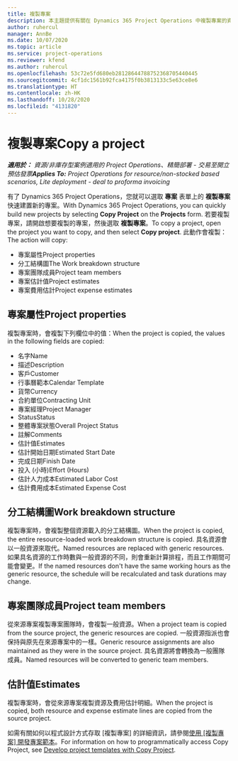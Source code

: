 ```yaml
---
title: 複製專案
description: 本主題提供有關在 Dynamics 365 Project Operations 中複製專案的資訊。
author: ruhercul
manager: AnnBe
ms.date: 10/07/2020
ms.topic: article
ms.service: project-operations
ms.reviewer: kfend
ms.author: ruhercul
ms.openlocfilehash: 53c72e5fd680eb28128644788752368705440445
ms.sourcegitcommit: 4cf1dc1561b92fca4175f0b3813133c5e63ce8e6
ms.translationtype: HT
ms.contentlocale: zh-HK
ms.lasthandoff: 10/28/2020
ms.locfileid: "4131820"
---
```

# <a name="copy-a-project"></a><span data-ttu-id="8d028-103">複製專案</span><span class="sxs-lookup"><span data-stu-id="8d028-103">Copy a project</span></span>

<span data-ttu-id="8d028-104">_**適用於：** 資源/非庫存型案例適用的 Project Operations、精簡部署 - 交易至開立預估發票_</span><span class="sxs-lookup"><span data-stu-id="8d028-104">_**Applies To:** Project Operations for resource/non-stocked based scenarios, Lite deployment - deal to proforma invoicing_</span></span>

<span data-ttu-id="8d028-105">有了 Dynamics 365 Project Operations，您就可以選取 **專案** 表單上的 **複製專案** 快速建置新的專案。</span><span class="sxs-lookup"><span data-stu-id="8d028-105">With Dynamics 365 Project Operations, you can quickly build new projects by selecting **Copy Project** on the **Projects** form.</span></span> <span data-ttu-id="8d028-106">若要複製專案，請開啟想要複製的專案，然後選取 **複製專案**。</span><span class="sxs-lookup"><span data-stu-id="8d028-106">To copy a project, open the project you want to copy, and then select **Copy project**.</span></span> <span data-ttu-id="8d028-107">此動作會複製：</span><span class="sxs-lookup"><span data-stu-id="8d028-107">The action will copy:</span></span>

- <span data-ttu-id="8d028-108">專案屬性</span><span class="sxs-lookup"><span data-stu-id="8d028-108">Project properties</span></span>
- <span data-ttu-id="8d028-109">分工結構圖</span><span class="sxs-lookup"><span data-stu-id="8d028-109">The Work breakdown structure</span></span>
- <span data-ttu-id="8d028-110">專案團隊成員</span><span class="sxs-lookup"><span data-stu-id="8d028-110">Project team members</span></span>
- <span data-ttu-id="8d028-111">專案估計值</span><span class="sxs-lookup"><span data-stu-id="8d028-111">Project estimates</span></span>
- <span data-ttu-id="8d028-112">專案費用估計</span><span class="sxs-lookup"><span data-stu-id="8d028-112">Project expense estimates</span></span>

## <a name="project-properties"></a><span data-ttu-id="8d028-113">專案屬性</span><span class="sxs-lookup"><span data-stu-id="8d028-113">Project properties</span></span>

<span data-ttu-id="8d028-114">複製專案時，會複製下列欄位中的值：</span><span class="sxs-lookup"><span data-stu-id="8d028-114">When the project is copied, the values in the following fields are copied:</span></span>

- <span data-ttu-id="8d028-115">名字</span><span class="sxs-lookup"><span data-stu-id="8d028-115">Name</span></span>
- <span data-ttu-id="8d028-116">描述</span><span class="sxs-lookup"><span data-stu-id="8d028-116">Description</span></span>
- <span data-ttu-id="8d028-117">客戶</span><span class="sxs-lookup"><span data-stu-id="8d028-117">Customer</span></span>
- <span data-ttu-id="8d028-118">行事曆範本</span><span class="sxs-lookup"><span data-stu-id="8d028-118">Calendar Template</span></span>
- <span data-ttu-id="8d028-119">貨幣</span><span class="sxs-lookup"><span data-stu-id="8d028-119">Currency</span></span>
- <span data-ttu-id="8d028-120">合約單位</span><span class="sxs-lookup"><span data-stu-id="8d028-120">Contracting Unit</span></span>
- <span data-ttu-id="8d028-121">專案經理</span><span class="sxs-lookup"><span data-stu-id="8d028-121">Project Manager</span></span>
- <span data-ttu-id="8d028-122">Status</span><span class="sxs-lookup"><span data-stu-id="8d028-122">Status</span></span>
- <span data-ttu-id="8d028-123">整體專案狀態</span><span class="sxs-lookup"><span data-stu-id="8d028-123">Overall Project Status</span></span>
- <span data-ttu-id="8d028-124">註解</span><span class="sxs-lookup"><span data-stu-id="8d028-124">Comments</span></span>
- <span data-ttu-id="8d028-125">估計值</span><span class="sxs-lookup"><span data-stu-id="8d028-125">Estimates</span></span>
- <span data-ttu-id="8d028-126">估計開始日期</span><span class="sxs-lookup"><span data-stu-id="8d028-126">Estimated Start Date</span></span>
- <span data-ttu-id="8d028-127">完成日期</span><span class="sxs-lookup"><span data-stu-id="8d028-127">Finish Date</span></span>
- <span data-ttu-id="8d028-128">投入 (小時)</span><span class="sxs-lookup"><span data-stu-id="8d028-128">Effort (Hours)</span></span>
- <span data-ttu-id="8d028-129">估計人力成本</span><span class="sxs-lookup"><span data-stu-id="8d028-129">Estimated Labor Cost</span></span>
- <span data-ttu-id="8d028-130">估計費用成本</span><span class="sxs-lookup"><span data-stu-id="8d028-130">Estimated Expense Cost</span></span>

## <a name="work-breakdown-structure"></a><span data-ttu-id="8d028-131">分工結構圖</span><span class="sxs-lookup"><span data-stu-id="8d028-131">Work breakdown structure</span></span>

<span data-ttu-id="8d028-132">複製專案時，會複製整個資源載入的分工結構圖。</span><span class="sxs-lookup"><span data-stu-id="8d028-132">When the project is copied, the entire resource-loaded work breakdown structure is copied.</span></span> <span data-ttu-id="8d028-133">具名資源會以一般資源來取代。</span><span class="sxs-lookup"><span data-stu-id="8d028-133">Named resources are replaced with generic resources.</span></span> <span data-ttu-id="8d028-134">如果具名資源的工作時數與一般資源的不同，則會重新計算排程，而且工作期間可能會變更。</span><span class="sxs-lookup"><span data-stu-id="8d028-134">If the named resources don't have the same working hours as the generic resource, the schedule will be recalculated and task durations may change.</span></span>

## <a name="project-team-members"></a><span data-ttu-id="8d028-135">專案團隊成員</span><span class="sxs-lookup"><span data-stu-id="8d028-135">Project team members</span></span>

<span data-ttu-id="8d028-136">從來源專案複製專案團隊時，會複製一般資源。</span><span class="sxs-lookup"><span data-stu-id="8d028-136">When a project team is copied from the source project, the generic resources are copied.</span></span> <span data-ttu-id="8d028-137">一般資源指派也會保持與原先在來源專案中的一樣。</span><span class="sxs-lookup"><span data-stu-id="8d028-137">Generic resource assignments are also maintained as they were in the source project.</span></span> <span data-ttu-id="8d028-138">具名資源將會轉換為一般團隊成員。</span><span class="sxs-lookup"><span data-stu-id="8d028-138">Named resources will be converted to generic team members.</span></span>

## <a name="estimates"></a><span data-ttu-id="8d028-139">估計值</span><span class="sxs-lookup"><span data-stu-id="8d028-139">Estimates</span></span>

<span data-ttu-id="8d028-140">複製專案時，會從來源專案複製資源及費用估計明細。</span><span class="sxs-lookup"><span data-stu-id="8d028-140">When the project is copied, both resource and expense estimate lines are copied from the source project.</span></span> 

<span data-ttu-id="8d028-141">如需有關如何以程式設計方式存取 [複製專案] 的詳細資訊，請參閱[使用 [複製專案] 開發專案範本](dev-copy-project.md)。</span><span class="sxs-lookup"><span data-stu-id="8d028-141">For information on how to programmatically access Copy Project, see [Develop project templates with Copy Project](dev-copy-project.md).</span></span>
